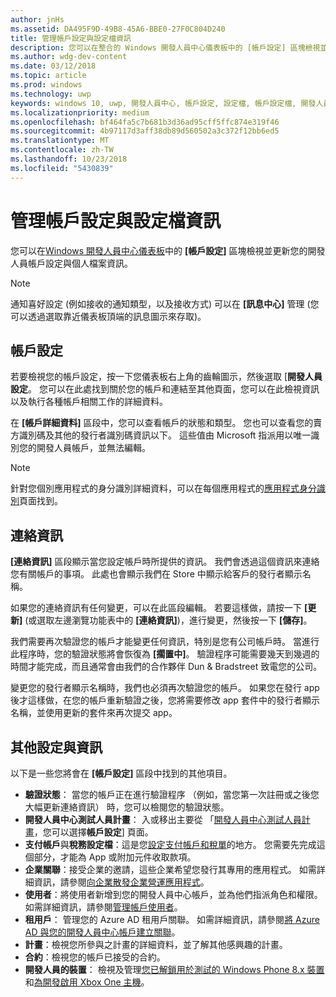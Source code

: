 ```yaml
---
author: jnHs
ms.assetid: DA495F9D-49B8-45A6-BBE0-27F0C804D240
title: 管理帳戶設定與設定檔資訊
description: 您可以在整合的 Windows 開發人員中心儀表板中的 [帳戶設定] 區塊檢視並更新您的開發人員帳戶設定與個人檔案資訊。
ms.author: wdg-dev-content
ms.date: 03/12/2018
ms.topic: article
ms.prod: windows
ms.technology: uwp
keywords: windows 10, uwp, 開發人員中心, 帳戶設定, 設定檔, 帳戶設定檔, 開發人員帳戶, 開發人員帳戶設定
ms.localizationpriority: medium
ms.openlocfilehash: bf464fa5c7b681b3d36ad95cff5ffc874e319f46
ms.sourcegitcommit: 4b97117d3aff38db89d560502a3c372f12bb6ed5
ms.translationtype: MT
ms.contentlocale: zh-TW
ms.lasthandoff: 10/23/2018
ms.locfileid: "5430839"
---
```

# <a name="manage-account-settings-and-profile-info"></a>管理帳戶設定與設定檔資訊

您可以在[Windows 開發人員中心儀表板](using-the-windows-dev-center-dashboard.md)中的 **\[帳戶設定\]** 區塊檢視並更新您的開發人員帳戶設定與個人檔案資訊。 

> [!NOTE]
> 通知喜好設定 (例如接收的通知類型，以及接收方式) 可以在 **\[訊息中心\]** 管理 (您可以透過選取靠近儀表板頂端的訊息圖示來存取)。

## <a name="account-settings"></a>帳戶設定

若要檢視您的帳戶設定，按一下您儀表板右上角的齒輪圖示，然後選取 [**開發人員設定**。 您可以在此處找到關於您的帳戶和連結至其他頁面，您可以在此檢視資訊以及執行各種帳戶相關工作的詳細資料。

在 **\[帳戶詳細資料\]** 區段中，您可以查看帳戶的狀態和類型。 您也可以查看您的賣方識別碼及其他的發行者識別碼資訊以下。 這些值由 Microsoft 指派用以唯一識別您的開發人員帳戶，並無法編輯。

> [!NOTE]
> 針對您個別應用程式的身分識別詳細資料，可以在每個應用程式的[應用程式身分識別](view-app-identity-details.md)頁面找到。

## <a name="contact-info"></a>連絡資訊

**\[連絡資訊\]** 區段顯示當您設定帳戶時所提供的資訊。 我們會透過這個資訊來連絡您有關帳戶的事項。 此處也會顯示我們在 Store 中顯示給客戶的發行者顯示名稱。

如果您的連絡資訊有任何變更，可以在此區段編輯。 若要這樣做，請按一下 **\[更新\]** (或選取左邊瀏覽功能表中的 **\[連絡資訊\]**)，進行變更，然後按一下 **\[儲存\]**。

我們需要再次驗證您的帳戶才能變更任何資訊，特別是您有公司帳戶時。 當進行此程序時，您的驗證狀態將會恢復為 **\[擱置中\]**。 驗證程序可能需要幾天到幾週的時間才能完成，而且通常會由我們的合作夥伴 Dun & Bradstreet 致電您的公司。

變更您的發行者顯示名稱時，我們也必須再次驗證您的帳戶。 如果您在發行 app 後才這樣做，在您的帳戶重新驗證之後，您將需要修改 app 套件中的發行者顯示名稱，並使用更新的套件來再次提交 app。


## <a name="additional-settings-and-info"></a>其他設定與資訊

以下是一些您將會在 **\[帳戶設定\]** 區段中找到的其他項目。

- **驗證狀態**： 當您的帳戶正在進行驗證程序 （例如，當您第一次註冊或之後您大幅更新連絡資訊） 時，您可以檢閱您的驗證狀態。
- **開發人員中心測試人員計畫**： 入或移出主要從 「[開發人員中心測試人員計畫](dev-center-insider-program.md)，您可以選擇**帳戶設定**\] 頁面。
- **支付帳戶**與**稅務設定檔**：這是您[設定支付帳戶和稅單](setting-up-your-payout-account-and-tax-forms.md)的地方。 您需要先完成這個部分，才能為 App 或附加元件收取款項。
- **企業關聯**：接受企業的邀請，這些企業希望您發行其專用的應用程式。 如需詳細資訊，請參閱[向企業散發企業營運應用程式](distribute-lob-apps-to-enterprises.md)。
- **使用者**：將使用者新增到您的開發人員中心帳戶，並為他們指派角色和權限。 如需詳細資訊，請參閱[管理帳戶使用者](manage-account-users.md)。
- **租用戶**： 管理您的 Azure AD 租用戶關聯。 如需詳細資訊，請參閱[將 Azure AD 與您的開發人員中心帳戶建立關聯](associate-azure-ad-with-dev-center.md)。
- **計畫**：檢視您所參與之計畫的詳細資料，並了解其他感興趣的計畫。
- **合約**：檢視您的帳戶已接受的合約。
- **開發人員的裝置**： 檢視及管理[您已解鎖用於測試的 Windows Phone 8.x 裝置](http://go.microsoft.com/fwlink/p/?LinkId=533897)和[為開發啟用 Xbox One 主機](../xbox-apps/devkit-activation.md)。 


